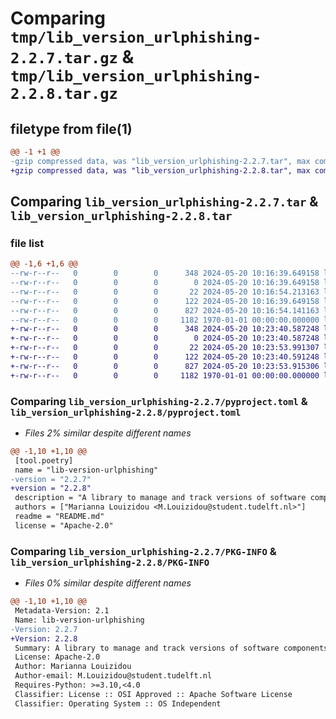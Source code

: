 # Comparing `tmp/lib_version_urlphishing-2.2.7.tar.gz` & `tmp/lib_version_urlphishing-2.2.8.tar.gz`

## filetype from file(1)

```diff
@@ -1 +1 @@
-gzip compressed data, was "lib_version_urlphishing-2.2.7.tar", max compression
+gzip compressed data, was "lib_version_urlphishing-2.2.8.tar", max compression
```

## Comparing `lib_version_urlphishing-2.2.7.tar` & `lib_version_urlphishing-2.2.8.tar`

### file list

```diff
@@ -1,6 +1,6 @@
--rw-r--r--   0        0        0      348 2024-05-20 10:16:39.649158 lib_version_urlphishing-2.2.7/README.md
--rw-r--r--   0        0        0        0 2024-05-20 10:16:39.649158 lib_version_urlphishing-2.2.7/lib_version_URLPhishing/__init__.py
--rw-r--r--   0        0        0       22 2024-05-20 10:16:54.213163 lib_version_urlphishing-2.2.7/lib_version_URLPhishing/version.py
--rw-r--r--   0        0        0      122 2024-05-20 10:16:39.649158 lib_version_urlphishing-2.2.7/lib_version_URLPhishing/version_util.py
--rw-r--r--   0        0        0      827 2024-05-20 10:16:54.141163 lib_version_urlphishing-2.2.7/pyproject.toml
--rw-r--r--   0        0        0     1182 1970-01-01 00:00:00.000000 lib_version_urlphishing-2.2.7/PKG-INFO
+-rw-r--r--   0        0        0      348 2024-05-20 10:23:40.587248 lib_version_urlphishing-2.2.8/README.md
+-rw-r--r--   0        0        0        0 2024-05-20 10:23:40.587248 lib_version_urlphishing-2.2.8/lib_version_URLPhishing/__init__.py
+-rw-r--r--   0        0        0       22 2024-05-20 10:23:53.991307 lib_version_urlphishing-2.2.8/lib_version_URLPhishing/version.py
+-rw-r--r--   0        0        0      122 2024-05-20 10:23:40.591248 lib_version_urlphishing-2.2.8/lib_version_URLPhishing/version_util.py
+-rw-r--r--   0        0        0      827 2024-05-20 10:23:53.915306 lib_version_urlphishing-2.2.8/pyproject.toml
+-rw-r--r--   0        0        0     1182 1970-01-01 00:00:00.000000 lib_version_urlphishing-2.2.8/PKG-INFO
```

### Comparing `lib_version_urlphishing-2.2.7/pyproject.toml` & `lib_version_urlphishing-2.2.8/pyproject.toml`

 * *Files 2% similar despite different names*

```diff
@@ -1,10 +1,10 @@
 [tool.poetry]
 name = "lib-version-urlphishing"
-version = "2.2.7"
+version = "2.2.8"
 description = "A library to manage and track versions of software components"
 authors = ["Marianna Louizidou <M.Louizidou@student.tudelft.nl>"]
 readme = "README.md"
 license = "Apache-2.0"
```

### Comparing `lib_version_urlphishing-2.2.7/PKG-INFO` & `lib_version_urlphishing-2.2.8/PKG-INFO`

 * *Files 0% similar despite different names*

```diff
@@ -1,10 +1,10 @@
 Metadata-Version: 2.1
 Name: lib-version-urlphishing
-Version: 2.2.7
+Version: 2.2.8
 Summary: A library to manage and track versions of software components
 License: Apache-2.0
 Author: Marianna Louizidou
 Author-email: M.Louizidou@student.tudelft.nl
 Requires-Python: >=3.10,<4.0
 Classifier: License :: OSI Approved :: Apache Software License
 Classifier: Operating System :: OS Independent
```

